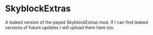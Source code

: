 # SkyblockExtras
A leaked version of the payed SkyblockExtras mod. If I can find leaked versions of future updates I will upload them here too. 
